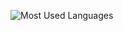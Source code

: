 
![Most Used Languages](https://github-readme-stats.vercel.app/api/top-langs/?username=muyuan0504&theme=dark&layout=compact)

<!-- ![GithubStats](https://github-readme-stats.vercel.app/api?username=muyuan0504&show_icons=true&theme=dark&count_private=true) -->
